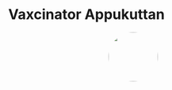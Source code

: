 
# Vaxcinator Appukuttan
<div align="center">
  <img src="http://cinespot.net/gallery/d/296789-1/in+ghost+house+inn+Malayalam+Movie+Photos+_20_.JPG" height="100px" style="border-radius:50rem">
  
 </div>


